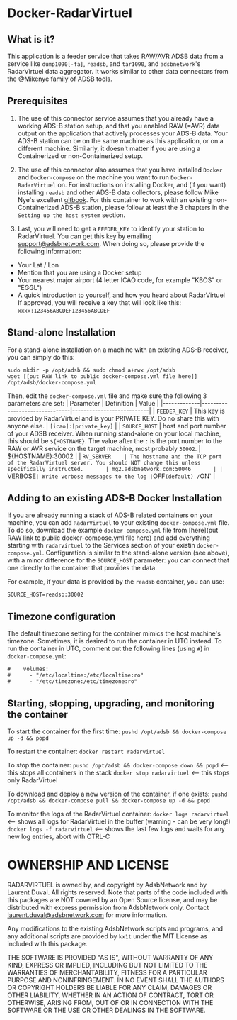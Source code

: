 # Docker-RadarVirtuel

## What is it?

This application is a feeder service that takes RAW/AVR ADSB data from a service like `dump1090[-fa]`, `readsb`, and `tar1090`, and `adsbnetwork`'s RadarVirtuel data aggregator. It works similar to other data connectors from the @Mikenye family of ADSB tools.

## Prerequisites
1. The use of this connector service assumes that you already have a working ADS-B station setup, and that you enabled RAW (=AVR) data output on the application that actively processes your ADS-B data.
Your ADS-B station can be on the same machine as this application, or on a different machine. Similarly, it doesn't matter if you are using a Containerized or non-Containerized setup.

2. The use of this connector also assumes that you have installed `Docker` and `Docker-compose` on the machine you want to run `Docker-RadarVirtuel` on.
For instructions on installing Docker, and (if you want) installing `readsb` and other ADS-B data collectors, please follow Mike Nye's excellent [gitbook](https://mikenye.gitbook.io/ads-b/). For this container to work with an existing non-Containerized ADS-B station, please follow at least the 3 chapters in the `Setting up the host system` section.

3. Last, you will need to get a `FEEDER_KEY` to identify your station to RadarVirtuel. You can get this key by emailing support@adsbnetwork.com. When doing so, please provide the following information:
- Your Lat / Lon
- Mention that you are using a Docker setup
- Your nearest major airport (4 letter ICAO code, for example "KBOS" or "EGGL")
- A quick introduction to yourself, and how you heard about RadarVirtuel
If approved, you will receive a key that will look like this:
`xxxx:123456ABCDEF123456ABCDEF`

## Stand-alone Installation
For a stand-alone installation on a machine with an existing ADS-B receiver, you can simply do this:
```
sudo mkdir -p /opt/adsb && sudo chmod a+rwx /opt/adsb
wget [[put RAW link to public docker-compose.yml file here]] /opt/adsb/docker-compose.yml
```
Then, edit the `docker-compose.yml` file and make sure the following 3 parameters are set:
| Parameter   | Definition                    | Value                     |
|-------------|-------------------------------|---------------------------|
| `FEEDER_KEY`  | This key is provided by RadarVirtuel and is your PRIVATE KEY. Do no share this with anyone else.       | `[icao]:[private_key]`        |
| `SOURCE_HOST` | host and port number of your ADSB receiver. When running stand-alone on your local machine, this should be `${HOSTNAME}`. The value after the `:` is the port number to the RAW or AVR service on the target machine, most probably `30002`.       | ${HOSTNAME}:30002       |
| `RV_SERVER    | The hostname and the TCP port of the RadarVirtuel server. You should NOT change this unless specifically instructed.       | mg2.adsbnetwork.com:50046       |
| `VERBOSE` | Write verbose messages to the log | `OFF` (default) / `ON` |

## Adding to an existing ADS-B Docker Installation
If you are already running a stack of ADS-B related containers on your machine, you can add `RadarVirtuel` to your existing `docker-compose.yml` file.
To do so, download the example `docker-compose.yml` file from [here](put RAW link to public docker-compose.yml file here) and add everything starting with `radarvirtuel` to the Services section of your existin `docker-compose.yml`. Configuration is similar to the stand-alone version (see above), with a minor difference for the `SOURCE_HOST` parameter: you can connect that one directly to the container that provides the data.

For example, if your data is provided by the `readsb` container, you can use:
```
SOURCE_HOST=readsb:30002
```

## Timezone configuration
The default timezone setting for the container mimics the host machine's timezone. Sometimes, it is desired to run the container in UTC instead. To run the container in UTC, comment out the following lines (using `#`) in `docker-compose.yml`:
```
#    volumes:
#      - "/etc/localtime:/etc/localtime:ro"
#      - "/etc/timezone:/etc/timezone:ro"
```

## Starting, stopping, upgrading, and monitoring the container

To start the container for the first time:
`pushd /opt/adsb && docker-compose up -d && popd`

To restart the container:
`docker restart radarvirtuel`

To stop the container:
`pushd /opt/adsb && docker-compose down && popd`   <-- this stops all containers in the stack
`docker stop radarvirtuel`   <-- this stops only RadarVirtuel

To download and deploy a new version of the container, if one exists:
`pushd /opt/adsb && docker-compose pull && docker-compose up -d && popd`

To monitor the logs of the RadarVirtuel container:
`docker logs radarvirtuel`   <-- shows all logs for RadarVirtuel in the buffer (warning - can be very long!)
`docker logs -f radarvirtuel`   <-- shows the last few logs and waits for any new log entries, abort with CTRL-C

# OWNERSHIP AND LICENSE
RADARVIRTUEL is owned by, and copyright by AdsbNetwork and by Laurent Duval. All rights reserved.
Note that parts of the code included with this packages are NOT covered by an Open Source license, and may be distributed with express permission from AdsbNetwork only. Contact laurent.duval@adsbnetwork.com for more information.

Any modifications to the existing AdsbNetwork scripts and programs, and any additional scripts are provided by `kx1t` under the MIT License as included with this package.

THE SOFTWARE IS PROVIDED "AS IS", WITHOUT WARRANTY OF ANY KIND, EXPRESS OR IMPLIED, INCLUDING BUT NOT LIMITED TO THE WARRANTIES OF MERCHANTABILITY, FITNESS FOR A PARTICULAR PURPOSE AND NONINFRINGEMENT. IN NO EVENT SHALL THE AUTHORS OR COPYRIGHT HOLDERS BE LIABLE FOR ANY CLAIM, DAMAGES OR OTHER LIABILITY, WHETHER IN AN ACTION OF CONTRACT, TORT OR OTHERWISE, ARISING FROM, OUT OF OR IN CONNECTION WITH THE SOFTWARE OR THE USE OR OTHER DEALINGS IN THE SOFTWARE.
